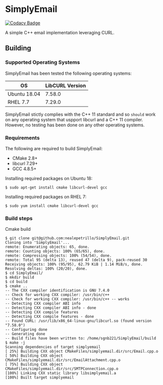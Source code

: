 # SimplyEmail
[![Codacy Badge](https://api.codacy.com/project/badge/Grade/ee40293144e94e879770c6038540808e)](https://www.codacy.com/manual/nealepetrillo/SimplyEmail?utm_source=github.com&amp;utm_medium=referral&amp;utm_content=nealepetrillo/SimplyEmail&amp;utm_campaign=Badge_Grade)

A simple C++ email implementation leveraging CURL. 

## Building

### Supported Operating Systems
SimplyEmail has been tested the following operating systems:

| OS           | LibCURL Version |
| ------------ | --------------- |
| Ubuntu 18.04 | 7.58.0          |
| RHEL 7.7     | 7.29.0          |

SimplyEmail stictly complies with the C++ 11 standard and so `should` work on any operating system that uspport libcurl and a C++ 11 compiler. However, no testing has been done on any other operating systems. 

### Requirements
The following are required to build SimplyEmail:
-  CMake 2.8+
-  libcurl 7.29+
-  GCC 4.8.5+
 
Installing required packages on Ubuntu 18:
```ShellSession
$ sudo apt-get install cmake libcurl-devel gcc
```

Installing required packages on RHEL 7:
```ShellSession
$ sudo yum install cmake libcurl-devel gcc
```

### Build steps
Cmake build
```ShellSession
$ git clone git@github.com:nealepetrillo/SimplyEmail.git
Cloning into 'SimplyEmail'...
remote: Enumerating objects: 65, done.
remote: Counting objects: 100% (65/65), done.
remote: Compressing objects: 100% (54/54), done.
remote: Total 95 (delta 13), reused 47 (delta 9), pack-reused 30
Receiving objects: 100% (95/95), 62.79 KiB | 1.14 MiB/s, done.
Resolving deltas: 100% (20/20), done.
$ cd SimplyEmail/
$ mkdir build
$ cd build
$ cmake ..
-- The CXX compiler identification is GNU 7.4.0
-- Check for working CXX compiler: /usr/bin/c++
-- Check for working CXX compiler: /usr/bin/c++ -- works
-- Detecting CXX compiler ABI info
-- Detecting CXX compiler ABI info - done
-- Detecting CXX compile features
-- Detecting CXX compile features - done
-- Found CURL: /usr/lib/x86_64-linux-gnu/libcurl.so (found version "7.58.0")
-- Configuring done
-- Generating done
-- Build files have been written to: /home/sgnb221/SimplyEmail/build
$ make -j
Scanning dependencies of target simplyemail
[ 25%] Building CXX object CMakeFiles/simplyemail.dir/src/Email.cpp.o
[ 50%] Building CXX object CMakeFiles/simplyemail.dir/src/EmailAttachment.cpp.o
[ 75%] Building CXX object CMakeFiles/simplyemail.dir/src/SMTPConnection.cpp.o
[100%] Linking CXX static library libsimplyemail.a
[100%] Built target simplyemail
```
